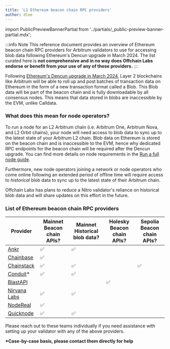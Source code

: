 ```yaml
---
title: 'L1 Ethereum beacon chain RPC providers'
author: dlee
---
```


import PublicPreviewBannerPartial from '../partials/_public-preview-banner-partial.mdx';

<PublicPreviewBannerPartial />

:::info Note
This reference document provides an overview of Ethereum beacon chain RPC providers for Arbitrum validators to use for accessing blob data following Ethereum's Dencun upgrade in March 2024. The list curated here is **not comprehensive and in no way does Offchain Labs endorse or benefit from your use of any of these providers.**
:::

Following [Ethereum's Dencun upgrade in March 2024](https://eips.ethereum.org/EIPS/eip-7569), Layer 2 blockchains like Arbitrum will be able to roll up and post batches of transaction data on Ethereum in the form of a new transaction format called a Blob. This Blob data will be part of the beacon chain and is fully downloadable by all consensus nodes. This means that data stored in blobs are inaccessible by the EVM, unlike Calldata.

### What does this mean for node operators?

To run a node for an L2 Arbitrum chain (i.e. Arbitrum One, Arbitrum Nova, and L2 Orbit chains), your node will need access to blob data to sync up to the latest state of your Arbitrum L2 chain. Blob data on Ethereum is stored on the beacon chain and is inaccessible to the EVM, hence why dedicated RPC endpoints for the beacon chain will be required after the Dencun upgrade. You can find more details on node requirements in the [Run a full node guide](/run-arbitrum-node/03-run-full-node.md).

Furthermore, new node operators joining a network or node operators who come online following an extended period of offline time will require access to _historical_ blob data to sync up to the latest state of their Arbitrum chain.

Offchain Labs has plans to reduce a Nitro validator's reliance on historical blob data and will share updates on this effort in the future.

### List of Ethereum beacon chain RPC providers

| Provider                                                                    | Mainnet Beacon chain APIs? | Mainnet Historical blob data? | Holesky Beacon chain APIs? | Sepolia Beacon chain APIs? |
| --------------------------------------------------------------------------- | -------------------------- | ----------------------------- | -------------------------- | -------------------------- |
| [Ankr](https://www.ankr.com/docs/rpc-service/chains/chains-api/eth-beacon/) | ✅                         | ✅                            |                            |                            |
| [Chainbase](https://chainbase.com/)                                         | ✅                         |                               |                            |                            |
| [Chainstack](https://docs.chainstack.com/reference/beacon-chain)            | ✅                         | ✅                            |                            | ✅                         |
| [Conduit](https://conduit.xyz/)\*                                           | ✅                         | ✅                            |                            |                            |
| [BlastAPI](https://blastapi.io/public-api/ethereum)                         |                            |                               | ✅                         |                            |
| [Nirvana Labs](https://nirvanalabs.io)                                      | ✅                         | ✅                            |                            |                            |
| [NodeReal](https://nodereal.io/)                                            | ✅                         |                               |                            |                            |
| [Quicknode](https://www.quicknode.com/docs/ethereum)                        | ✅                         | ✅                            |                            |                            |

Please reach out to these teams individually if you need assistance with setting up your validator with any of the above providers.

**\*Case-by-case basis, please contact them directly for help**
